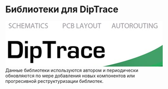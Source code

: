 # Библиотеки для DipTrace
![Screenshot](Логотип.png)
Данные библиотеки используются автором и периодически обновляются по мере добавления новых компонентов или прогресивной реструктуризации библиотек.


